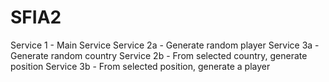 # SFIA2

Service 1 - Main Service 
Service 2a - Generate random player 
Service 3a - Generate random country 
Service 2b - From selected country, generate position
Service 3b - From selected position, generate a player
